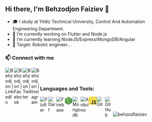 ## Hi there, I'm Behzodjon Faiziev 👋

- 🎓 I study at Yildiz Technical University, Control And Automation Engineering Department.
- 🔭 I’m currently working on Flutter and Node.js
- 🌱 I’m currently learning NodeJS/Express/MongoDB/Angular
- 📌 Target: Robotic engineer...

### 📫 Connect with me
[<img align="left" alt="Behzodjon | LinkedIn" width="28px" src="https://static.tildacdn.com/tild3662-3462-4466-b730-386233346239/linkedin.png" />](https://www.linkedin.com/in/behzod-faiziev/)
[<img align="left" alt="Behzodjon | Facebook" width="28px" src="https://images.vexels.com/media/users/3/137253/isolated/preview/90dd9f12fdd1eefb8c8976903944c026-facebook-icon-logo-by-vexels.png" />](https://www.facebook.com/behzodjon.faiziev.7/)
[<img align="left" alt="Behzodjon | Twitter" width="28px" src="https://assets3.insales.ru/assets/1/2236/1509564/1617713856/ft_icons_2_4.png" />](https://twitter.com/MrBiLLionaiRe17)

[<img align="left" alt="Behzodjon | Instagram" width="28px" src="https://pbs.twimg.com/media/DkeadI9XgAAGeWK.png" />](https://www.instagram.com/8__billionaire__8/)

<br />
<br />

### Languages and Tools:
<img align="left" alt="Flutter" width="26px" src="https://www.vectorlogo.zone/logos/flutterio/flutterio-icon.svg" />
<img align="left" alt="Dart" width="26px" src="https://www.vectorlogo.zone/logos/dartlang/dartlang-icon.svg" />
<img align="left" alt="Firebase" width="26px" src="https://www.vectorlogo.zone/logos/firebase/firebase-icon.svg" />
<img align="left" alt="Node.js" width="26px" src="https://raw.githubusercontent.com/github/explore/80688e429a7d4ef2fca1e82350fe8e3517d3494d/topics/nodejs/nodejs.png" />
<img align="left" alt="Mongodb" width="26px" src="https://www.chainnodes.ro/static/images/technologies/mongo-db-logo-01.png" />
<img align="left" alt="Arduino" width="26px" src="https://defkey.com/content/images/program/arduino-ide-2021-03-30_03-19-18-icon-resized.png" />
<img align="left" alt="JavaScript" width="26px" src="https://raw.githubusercontent.com/github/explore/80688e429a7d4ef2fca1e82350fe8e3517d3494d/topics/javascript/javascript.png" /> 
<img align="left" alt="Git" width="26px" src="https://unimys.com/wp-content/uploads/2020/08/img_5f344009812bb-300x300.png" />
<img align="left" alt="GitHub" width="26px" src="https://bitemycoin.com/wp-content/uploads/2018/06/GitHub-Logo.png" />

<br />
<br />

<p>&ensp;<img align="left" src="https://github-readme-stats.vercel.app/api/top-langs/?username=behzodfaiziev&layout=compact&hide=html" alt="behzodfaiziev" /></p>
